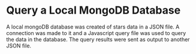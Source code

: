 # Query a Local MongoDB Database
A local mongoDB database was created of stars data in a JSON file.
A connection was made to it and a Javascript query file was used
to query the data in the database.  The query results were sent
as output to another JSON file.
